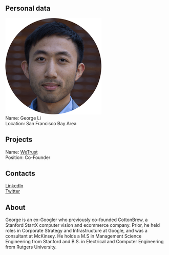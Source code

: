 ## Personal data
![ photo](../people/photo/george_li.png)  
Name: George Li   
Location: San Francisco Bay Area  
## Projects 
Name: [WeTrust](../projects/wetrust.md)  
Position: Co-Founder
## Contacts
[LinkedIn](https://www.linkedin.com/in/ligeorge)  
[Twitter](https://twitter.com/gliinbox)
## About
George is an ex-Googler who previously co-founded CottonBrew, a Stanford StartX computer vision and
ecommerce company. Prior, he held roles in Corporate Strategy and Infrastructure at Google, and was a
consultant at McKinsey. He holds a M.S in Management Science Engineering from Stanford and B.S. in
Electrical and Computer Engineering from Rutgers University.